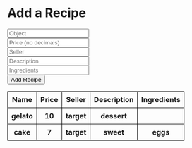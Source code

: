 <html>
<head>
  <title>Your Recipes</title>
</head>


<html lang="en">
  <head>
    <meta charset="utf-8">
    <meta name="viewport" content="width=device-width, initial-scale=1">
    <link rel="stylesheet" href="https://maxcdn.bootstrapcdn.com/bootstrap/3.4.1/css/bootstrap.min.css">
    <script src="https://code.jquery.com/jquery-3.6.0.min.js"></script>
<script src="https://maxcdn.bootstrapcdn.com/bootstrap/3.4.1/js/bootstrap.min.js"></script>

</head>

<html lang="en">
  <head>
    <meta charset="utf-8">
    <meta name="viewport" content="width=device-width, initial-scale=1">
  </head>
  <body>
    <div class="container">
      <h1 class="text-center">Add a Recipe</h1>
      <form onsubmit="return false;">
        <div class="form-group">
          <input type="text" class="form-control" id="object" name="object" placeholder="Object">
        </div>
        <div class="form-group">
          <input type="text" class="form-control" id="price" name="price" placeholder="Price (no decimals)">
        </div>
        <div class="form-group">
          <input type="text" class="form-control" id="seller" name="seller" placeholder="Seller">
        </div>
        <div class="form-group">
          <input type="text" class="form-control" id="description" name="description" placeholder="Description">
        </div>
        <div class="form-group">
          <input type="text" class="form-control" id="ingredients" name="category" placeholder="Ingredients">
        </div>
        <div class="form-group">
          <button type="submit" class="btn btn-primary btn-sm" onclick="handleClick()">Add Recipe</button>
        </div>
      </form>
    </div>

  </body>
<!-- <style>
.dropdown{
  display: flex;
  justify-content: center;
  align-items: center;
  margin-top: 10px;
}
.form-group
      {
        display: flex;
        flex-direction: column;
        align-items: center;
      }
      .form-control
      {
        transition: width .2s, height, .2s;
        border-radius: 20px;
        border-color: #383F51;
      }
      .form-control:hover, .form-select
      {
        box-shadow: 5px 5px 5px #75768077;
      }
      input
      {
        transition: width .2s, height, .2s;
        border-radius: 20px;
        border-color: #383F51;
      }
      input:hover
      {
        box-shadow: 5px 5px 5px #75768077;
      }
      .container
      {
        background-color: white;
        padding: 16px;
        width: 50%;
        margin: auto;
        border-radius: 20px;;
      }
      .btn
      {
        font-size: 18px;
        border-radius: 20px;
        background-color: #383F51;
        transition: width .2s, height, .2s;
      }
      .btn:hover
      {
        background-color: #3C4F76;
        box-shadow: 5px 5px 5px #75768077;
      }
  </style> -->
</html>


<script>
  function handleClick() {
    if (window.confirm("Click OK to add your recipe!")) {
      window.location.href = "http://localhost:8230/api/recipes/";
    }
    var myHeaders = new Headers();
	myHeaders.append("Content-Type", "application/json");
	
	const item = document.getElementById("object").value;
    const price = document.getElementById("price").value;
    const seller = document.getElementById("seller").value;
    const description = document.getElementById("description").value;
    const ingredients = document.getElementById("ingredients").value;

	var raw = JSON.stringify({
	  "name": item,
	  "price": price,
	  "seller": seller,
	  "description": description,
      "ingredients": ingredients,
	});

	var requestOptions = {
	  method: 'POST',
	  headers: myHeaders,
	  body: raw,
	  redirect: 'follow'
	};

	fetch("http://localhost:8230/api/recipes/create", requestOptions)
	  .then(response => response.text())
	  .then(result => console.log(result))
	  .catch(error => console.log('error', error));
	  }
</script>


<body>
  <table id="recipeTable">
    <thead>
      <tr>
        <th>Name</th>
        <th>Price</th>
        <th>Seller</th>
        <th>Description</th>
        <th>Ingredients</th>
      </tr>
    </thead>
    <thead>
        <tr>
          <th>gelato</th>
          <th>10</th>
          <th>target</th>
          <th>dessert</th>
          <th></th>
        </tr>
      </thead>
      <thead>
        <tr>
          <th>cake</th>
          <th>7</th>
          <th>target</th>
          <th>sweet</th>
          <th>eggs</th>
        </tr>
      </thead>
    <tbody>
    </tbody>
  </table>
<style>
    #recipeTable {
  border-collapse: collapse;
}
th, td {
  border: 1px solid black;
  padding: 8px;
}
  </style>

  <script>
    const tableBody = document.querySelector('#recipeTable tbody');

        fetch('http://localhost:8230/api/recipes/')
        .then(response => response.json())
        .then(data => {
         data.forEach(item => {
      const row = tableBody.insertRow();
      const nameCell = row.insertCell(0);
      const priceCell = row.insertCell(1);
      const sellerCell = row.insertCell(2);
      const descriptionCell = row.insertCell(3);
      const ingredientsCell = row.insertCell(4);

      nameCell.innerText = item.name;
      priceCell.innerText = item.price;
      sellerCell.innerText = item.seller;
      descriptionCell.innerText = item.description;
      ingredientsCell.innerText = item.ingredients;
    });
  })
  .catch(error => console.error(error));

  </script>
</body>
</html>



